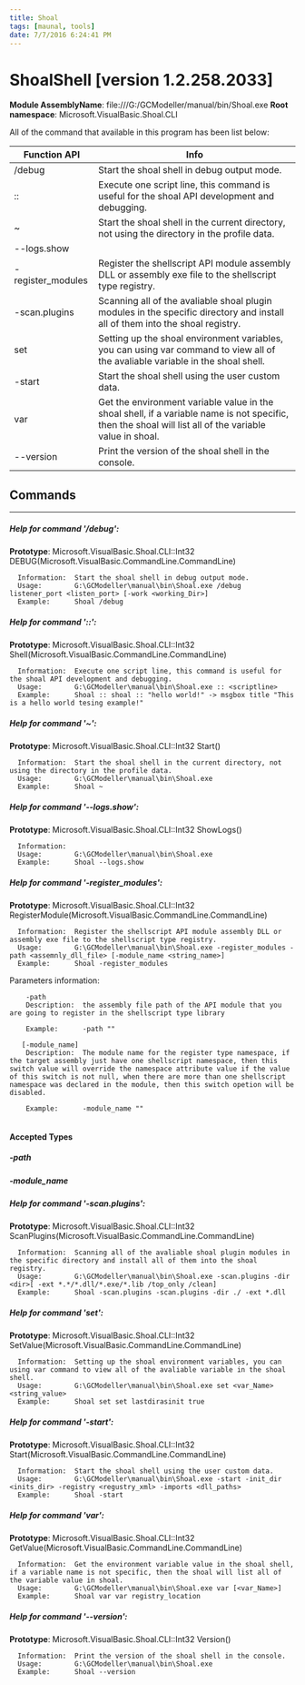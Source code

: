 ```yaml
---
title: Shoal
tags: [maunal, tools]
date: 7/7/2016 6:24:41 PM
---
```

# ShoalShell [version 1.2.258.2033]
**Module AssemblyName**: file:///G:/GCModeller/manual/bin/Shoal.exe
**Root namespace**: Microsoft.VisualBasic.Shoal.CLI


All of the command that available in this program has been list below:

|Function API|Info|
|------------|----|
|/debug|Start the shoal shell in debug output mode.|
|::|Execute one script line, this command is useful for the shoal API development and debugging.|
|~|Start the shoal shell in the current directory, not using the directory in the profile data.|
|--logs.show||
|-register_modules|Register the shellscript API module assembly DLL or assembly exe file to the shellscript type registry.|
|-scan.plugins|Scanning all of the avaliable shoal plugin modules in the specific directory and install all of them into the shoal registry.|
|set|Setting up the shoal environment variables, you can using var command to view all of the avaliable variable in the shoal shell.|
|-start|Start the shoal shell using the user custom data.|
|var|Get the environment variable value in the shoal shell, if a variable name is not specific, then the shoal will list all of the variable value in shoal.|
|--version|Print the version of the shoal shell in the console.|

## Commands
--------------------------
##### Help for command '/debug':

**Prototype**: Microsoft.VisualBasic.Shoal.CLI::Int32 DEBUG(Microsoft.VisualBasic.CommandLine.CommandLine)

```
  Information:  Start the shoal shell in debug output mode.
  Usage:        G:\GCModeller\manual\bin\Shoal.exe /debug listener_port <listen_port> [-work <working_Dir>]
  Example:      Shoal /debug 
```

##### Help for command '::':

**Prototype**: Microsoft.VisualBasic.Shoal.CLI::Int32 Shell(Microsoft.VisualBasic.CommandLine.CommandLine)

```
  Information:  Execute one script line, this command is useful for the shoal API development and debugging.
  Usage:        G:\GCModeller\manual\bin\Shoal.exe :: <scriptline>
  Example:      Shoal :: shoal :: "hello world!" -> msgbox title "This is a hello world tesing example!"
```

##### Help for command '~':

**Prototype**: Microsoft.VisualBasic.Shoal.CLI::Int32 Start()

```
  Information:  Start the shoal shell in the current directory, not using the directory in the profile data.
  Usage:        G:\GCModeller\manual\bin\Shoal.exe 
  Example:      Shoal ~ 
```

##### Help for command '--logs.show':

**Prototype**: Microsoft.VisualBasic.Shoal.CLI::Int32 ShowLogs()

```
  Information:  
  Usage:        G:\GCModeller\manual\bin\Shoal.exe 
  Example:      Shoal --logs.show 
```

##### Help for command '-register_modules':

**Prototype**: Microsoft.VisualBasic.Shoal.CLI::Int32 RegisterModule(Microsoft.VisualBasic.CommandLine.CommandLine)

```
  Information:  Register the shellscript API module assembly DLL or assembly exe file to the shellscript type registry.
  Usage:        G:\GCModeller\manual\bin\Shoal.exe -register_modules -path <assemnly_dll_file> [-module_name <string_name>]
  Example:      Shoal -register_modules 
```



  Parameters information:
```
    -path
    Description:  the assembly file path of the API module that you are going to register in the shellscript type library

    Example:      -path ""

   [-module_name]
    Description:  The module name for the register type namespace, if the target assembly just have one shellscript namespace, then this switch value will override the namespace attribute value if the value of this switch is not null, when there are more than one shellscript namespace was declared in the module, then this switch opetion will be disabled.

    Example:      -module_name ""


```

#### Accepted Types
##### -path
##### -module_name
##### Help for command '-scan.plugins':

**Prototype**: Microsoft.VisualBasic.Shoal.CLI::Int32 ScanPlugins(Microsoft.VisualBasic.CommandLine.CommandLine)

```
  Information:  Scanning all of the avaliable shoal plugin modules in the specific directory and install all of them into the shoal registry.
  Usage:        G:\GCModeller\manual\bin\Shoal.exe -scan.plugins -dir <dir>[ -ext *.*/*.dll/*.exe/*.lib /top_only /clean]
  Example:      Shoal -scan.plugins -scan.plugins -dir ./ -ext *.dll
```

##### Help for command 'set':

**Prototype**: Microsoft.VisualBasic.Shoal.CLI::Int32 SetValue(Microsoft.VisualBasic.CommandLine.CommandLine)

```
  Information:  Setting up the shoal environment variables, you can using var command to view all of the avaliable variable in the shoal shell.
  Usage:        G:\GCModeller\manual\bin\Shoal.exe set <var_Name> <string_value>
  Example:      Shoal set set lastdirasinit true
```

##### Help for command '-start':

**Prototype**: Microsoft.VisualBasic.Shoal.CLI::Int32 Start(Microsoft.VisualBasic.CommandLine.CommandLine)

```
  Information:  Start the shoal shell using the user custom data.
  Usage:        G:\GCModeller\manual\bin\Shoal.exe -start -init_dir <inits_dir> -registry <regustry_xml> -imports <dll_paths>
  Example:      Shoal -start 
```

##### Help for command 'var':

**Prototype**: Microsoft.VisualBasic.Shoal.CLI::Int32 GetValue(Microsoft.VisualBasic.CommandLine.CommandLine)

```
  Information:  Get the environment variable value in the shoal shell, if a variable name is not specific, then the shoal will list all of the variable value in shoal.
  Usage:        G:\GCModeller\manual\bin\Shoal.exe var [<var_Name>]
  Example:      Shoal var var registry_location
```

##### Help for command '--version':

**Prototype**: Microsoft.VisualBasic.Shoal.CLI::Int32 Version()

```
  Information:  Print the version of the shoal shell in the console.
  Usage:        G:\GCModeller\manual\bin\Shoal.exe 
  Example:      Shoal --version 
```

